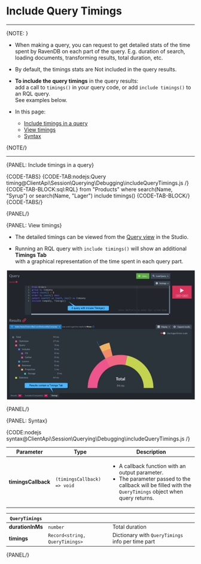 # Include Query Timings

---

{NOTE: }

* When making a query, you can request to get detailed stats of the time spent by RavenDB on each part of the query.
  E.g. duration of search, loading documents, transforming results, total duration, etc.

* By default, the timings stats are Not included in the query results.

* __To include the query timings__ in the query results:  
  add a call to `timings()` in your query code, or add `include timings()` to an RQL query.  
  See examples below.

* In this page:
    * [Include timings in a query](../../../../client-api/session/querying/debugging/query-timings#include-timings-in-a-query)
    * [View timings](../../../../client-api/session/querying/debugging/query-timings#view-timings)
    * [Syntax](../../../../client-api/session/querying/debugging/query-timings#syntax)

{NOTE/}

---

{PANEL: Include timings in a query}

{CODE-TABS}
{CODE-TAB:nodejs:Query timing@ClientApi\Session\Querying\Debugging\includeQueryTimings.js /}
{CODE-TAB-BLOCK:sql:RQL}
from "Products"
where search(Name, "Syrup") or search(Name, "Lager")
include timings()
{CODE-TAB-BLOCK/}
{CODE-TABS/}

{PANEL/}

{PANEL: View timings}

* The detailed timings can be viewed from the [Query view](../../../../studio/database/queries/query-view) in the Studio.  

* Running an RQL query with `include timings()` will show an additional __Timings Tab__  
  with a graphical representation of the time spent in each query part.

![Figure 1. Include timings graphical results](images/include-timings.png "Include timings results")

{PANEL/}

{PANEL: Syntax}

{CODE:nodejs syntax@ClientApi\Session\Querying\Debugging\includeQueryTimings.js /}

| Parameter           | Type                        | Description                                                                                                                                                                    |
|---------------------|-----------------------------|--------------------------------------------------------------------------------------------------------------------------------------------------------------------------------|
| __timingsCallback__ | `(timingsCallback) => void` | <ul><li>A callback function with an output parameter.</li><li>The parameter passed to the callback will be filled with the `QueryTimings` object when query returns.</li></ul> |

| `QueryTimings`   |                                |                                                   |
|------------------|--------------------------------|---------------------------------------------------|
| __durationInMs__ | `number`                       | Total duration                                    |
| __timings__      | `Record<string, QueryTimings>` | Dictionary with `QueryTimings` info per time part |

{PANEL/}
